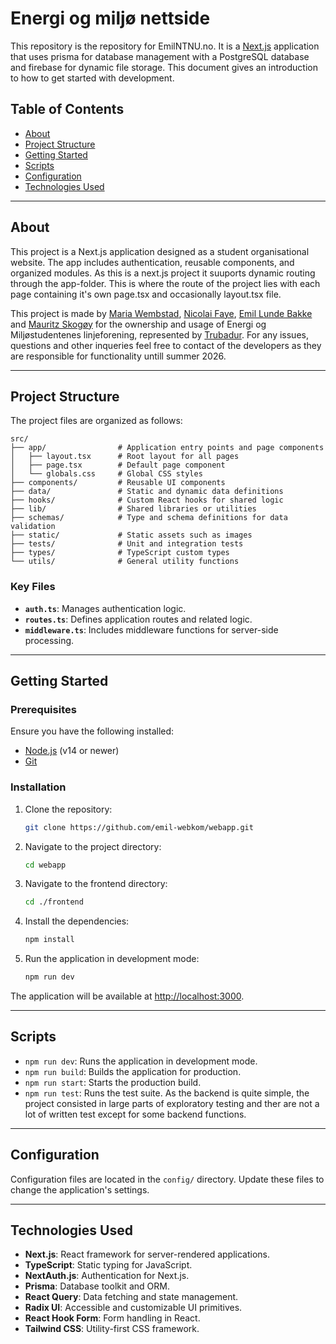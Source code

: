 # Energi og miljø nettside

This repository is the repository for EmilNTNU.no. It is a [Next.js](https://nextjs.org/) application that uses prisma for database management with a PostgreSQL database and firebase for dynamic file storage. This document gives an introduction to how to get started with development.

## Table of Contents

- [About](#about)
- [Project Structure](#project-structure)
- [Getting Started](#getting-started)
- [Scripts](#scripts)
- [Configuration](#configuration)
- [Technologies Used](#technologies-used)

---

## About

This project is a Next.js application designed as a student organisational website. The app includes authentication, reusable components, and organized modules. As this is a next.js project it suuports dynamic routing through the app-folder. This is where the route of the project lies with each page containing it's own page.tsx and occasionally layout.tsx file.

This project is made by [Maria Wembstad](https://github.com/MariaWembstad), [Nicolai Faye](), [Emil Lunde Bakke](https://github.com/emillub) and [Mauritz Skogøy](https://github.com/Mauritzskog) for the ownership and usage of Energi og Miljøstudentenes linjeforening, represented by [Trubadur](https://github.com/EMIL-Trubadur). For any issues, questions and other inqueries feel free to contact of the developers as they are responsible for functionality untill summer 2026.

---

## Project Structure

The project files are organized as follows:

```
src/
├── app/                # Application entry points and page components
│   ├── layout.tsx      # Root layout for all pages
│   ├── page.tsx        # Default page component
│   └── globals.css     # Global CSS styles
├── components/         # Reusable UI components
├── data/               # Static and dynamic data definitions
├── hooks/              # Custom React hooks for shared logic
├── lib/                # Shared libraries or utilities
├── schemas/            # Type and schema definitions for data validation
├── static/             # Static assets such as images
├── tests/              # Unit and integration tests
├── types/              # TypeScript custom types
└── utils/              # General utility functions
```

### Key Files

- **`auth.ts`**: Manages authentication logic.
- **`routes.ts`**: Defines application routes and related logic.
- **`middleware.ts`**: Includes middleware functions for server-side processing.

---

## Getting Started

### Prerequisites

Ensure you have the following installed:

- [Node.js](https://nodejs.org/) (v14 or newer)
- [Git](https://git-scm.com/)

### Installation

1. Clone the repository:

   ```bash
   git clone https://github.com/emil-webkom/webapp.git
   ```

2. Navigate to the project directory:

   ```bash
   cd webapp
   ```

3. Navigate to the frontend directory:

   ```bash
   cd ./frontend
   ```

4. Install the dependencies:

   ```bash
   npm install
   ```

5. Run the application in development mode:
   ```bash
   npm run dev
   ```

The application will be available at [http://localhost:3000](http://localhost:3000).

---

## Scripts

- `npm run dev`: Runs the application in development mode.
- `npm run build`: Builds the application for production.
- `npm run start`: Starts the production build.
- `npm run test`: Runs the test suite. As the backend is quite simple, the project consisted in large parts of exploratory testing and ther are not a lot of written test except for some backend functions.

---

## Configuration

Configuration files are located in the `config/` directory. Update these files to change the application's settings.

---

## Technologies Used

- **Next.js**: React framework for server-rendered applications.
- **TypeScript**: Static typing for JavaScript.
- **NextAuth.js**: Authentication for Next.js.
- **Prisma**: Database toolkit and ORM.
- **React Query**: Data fetching and state management.
- **Radix UI**: Accessible and customizable UI primitives.
- **React Hook Form**: Form handling in React.
- **Tailwind CSS**: Utility-first CSS framework.
